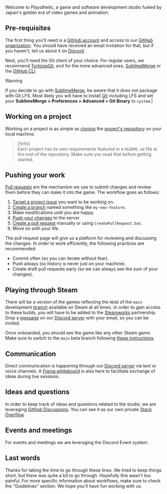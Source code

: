Welcome to Playsthetic, a game and software development studio fueled by Japan's golden era of video games and animation.

## Pre-requisites

The first thing you'll need is a [GitHub account](https://github.com/join) and access to our [GitHub organization](https://github.com/playsthetic). You should have received an email invitation for that, but if you haven't, tell us about it on [Discord](https://discord.com/channels/473635736332271626/1025410007136731206) .

Next, you'll need the Git client of your choice. For regular users, we recommend [TortoiseGit](https://tortoisegit.org/download/), and for the more advanced ones, [SublimeMerge](https://www.sublimemerge.com/download) or the [GitHub CLI](https://cli.github.com/)

> [!Warning]  
> If you decide to go with [SublimeMerge](https://www.sublimemerge.com/download), be aware that it does not package with Git LFS. Most likely you will have to install [Git](https://git-scm.com/downloads) including LFS and set your **SublimeMerge > Preferences > Advanced > Git Binary** to `system`.|

## Working on a project

Working on a project is as simple as [cloning](https://tortoisegit.org/docs/tortoisegit/tgit-dug-clone.html) the [project's repository](https://github.com/search?q=topic%3Agame+org%3Aplaysthetic+fork%3Atrue) on your local machine.

> [!Info]  
> Each project has its own requirements featured in a `README.md` file at the root of the repository. Make sure you read that before getting started.

## Pushing your work

[Pull requests](https://docs.github.com/en/github/collaborating-with-issues-and-pull-requests/about-pull-requests) are the mechanism we use to submit changes and review them before they can make it into the game. The workflow goes as follows:

1. [Target a project issue](https://github.com/orgs/playsthetic/projects) you want to be working on.
2. [Create a branch](https://tortoisegit.org/docs/tortoisegit/tgit-dug-branchtag.html#tgit-dug-branch-1) named something like `my-new-feature`.
3. Make modifications until you are happy.
4. [Push your changes](https://tortoisegit.org/docs/tortoisegit/tgit-dug-push.html) to the server.
5. [Create a pull request](https://docs.github.com/en/github/collaborating-with-pull-requests/proposing-changes-to-your-work-with-pull-requests/creating-a-pull-request) manually or using `CreatePullRequest.bat`.
6. Move on with your life.

The pull request page will give us a platform for reviewing and discussing the changes. In order to work efficiently, the following practices are recommended:

- Commit often (so you can iterate without fear).
- Push always (so history is never just on your machine).
- Create draft pull requests early (so we can always see the sum of your changes).

## Playing through Steam

There will be a version of the games reflecting the `HEAD` of the `main` development [branch](https://git-scm.com/book/en/v2/Git-Branching-Branches-in-a-Nutshell) available on Steam at all times. In order to gain access to these builds, you will have to be added to the [Steamworks](https://partner.steamgames.com/) partnership. Drop a [message](https://discord.com/channels/473635736332271626/1025410007136731206) on our [Discord server](https://discord.gg/x2w3y8axUF) with your email, so you can be invited.  

Once onboarded, you should see the game like any other Steam game. Make sure to switch to the `main` beta branch following [these instructions](https://support.steampowered.com/kb_article.php?ref=9847-WHXC-7326&l=english).

## Communication

Direct communication is happening through our [Discord server](https://discord.com/channels/473635736332271626/1025410007136731206) via text or voice channels. A [Figma whiteboard](https://www.figma.com/file/xULU4HdgVVC5yS1Lzz1W00/Whiteboard?type=whiteboard&node-id=0%3A1&t=gc6QlSlkfTgGdUx2-1) is also here to facilitate exchange of ideas during live sessions.

## Ideas and questions

In order to keep track of ideas and questions related to the studio, we are leveraging [GitHub Discussions](https://github.com/orgs/playsthetic/discussions). You can see it as our own private [Stack Overflow](https://stackoverflow.com/).

## Events and meetings

For events and meetings we are leveraging the Discord Event system.

## Last words

Thanks for taking the time to go through these lines. We tried to keep things short, but there was quite a bit to go through. Hopefully this wasn't too painful. For more specific information about workflows, make sure to check the "Guidelines" section. We hope you'll have fun working with us.
